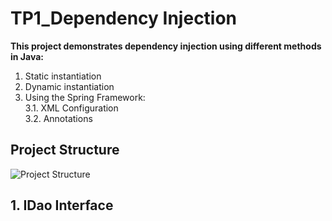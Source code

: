 # TP1_Dependency Injection 
**This project demonstrates dependency injection using different methods in Java:**
1. Static instantiation
2. Dynamic instantiation
3. Using the Spring Framework:  
 3.1. XML Configuration  
 3.2.  Annotations
 ## Project Structure
 ![Project Structure](./.png)
 ## 1. IDao Interface
 
 
   
